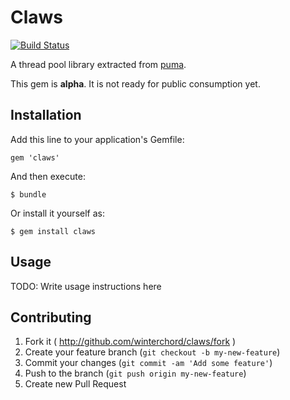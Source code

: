 # Claws

[![Build Status](https://travis-ci.org/winterchord/claws.svg?branch=master)](https://travis-ci.org/winterchord/claws)

A thread pool library extracted from
[puma](https://github.com/puma/puma).

This gem is __alpha__. It is not ready for public consumption yet.

## Installation

Add this line to your application's Gemfile:

    gem 'claws'

And then execute:

    $ bundle

Or install it yourself as:

    $ gem install claws

## Usage

TODO: Write usage instructions here

## Contributing

1. Fork it ( http://github.com/winterchord/claws/fork )
2. Create your feature branch (`git checkout -b my-new-feature`)
3. Commit your changes (`git commit -am 'Add some feature'`)
4. Push to the branch (`git push origin my-new-feature`)
5. Create new Pull Request
